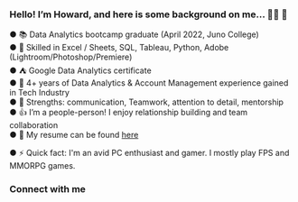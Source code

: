 ### Hello! I’m Howard, and here is some background on me… 👋🏻 👋

● 📚 Data Analytics bootcamp graduate (April 2022, Juno College)  
● 💾 Skilled in Excel / Sheets, SQL, Tableau, Python, Adobe (Lightroom/Photoshop/Premiere)  
● ⛺️ Google Data Analytics certificate  
● 💎 4+ years of Data Analytics & Account Management experience gained in Tech Industry  
● 👔 Strengths: communication, Teamwork, attention to detail, mentorship  
● 👍 I’m a people-person! I enjoy relationship building and team collaboration  
● 📄 My resume can be found [here](https://drive.google.com/file/d/1ic52fY_1GA07X86AvN0AM5KzHHAu6pbW/view?usp=sharing)

● ⚡ Quick fact: I'm an avid PC enthusiast and gamer. I mostly play FPS and MMORPG games.

### Connect with me
